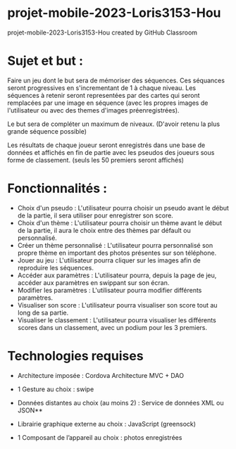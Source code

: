 # projet-mobile-2023-Loris3153-Hou
projet-mobile-2023-Loris3153-Hou created by GitHub Classroom

# Sujet et but : 

Faire un jeu dont le but sera de mémoriser des séquences. Ces séquances seront progressives en s'incrementant de 1 à chaque niveau. 
Les séquences à retenir seront representées par des cartes qui seront remplacées par une image en séquence (avec les propres images de l'utilisateur ou avec des themes d'images préenregistrées).

Le but sera de compléter un maximum de niveaux. (D'avoir retenu la plus grande séquence possible)

Les résultats de chaque joueur seront enregistrés dans une base de données et affichés en fin de partie avec les pseudos des joueurs sous forme de classement. (seuls les 50 premiers seront affichés)

# Fonctionnalités : 

- Choix d'un pseudo : L'utilisateur pourra choisir un pseudo avant le début de la partie, il sera utiliser pour enregistrer son score.
- Choix d'un thème : L'utilisateur pourra choisir un thème avant le début de la partie, il aura le choix entre des thèmes par défault ou personnalisé.
- Créer un thème personnalisé : L'utilisateur pourra personnalisé son propre thème en important des photos présentes sur son téléphone.
- Jouer au jeu : L'utilisateur pourra cliquer sur les images afin de reproduire les séquences.
- Accéder aux paramètres : L'utilisateur pourra, depuis la page de jeu, accéder aux paramètres en swippant sur son écran.
- Modifier les paramètres : L'utilisateur pourra modifier différents paramètres.
- Visualiser son score : L'utilisateur pourra visualiser son score tout au long de sa partie.
- Visualiser le classement : L'utilisateur pourra visualiser les différents scores dans un classement, avec un podium pour les 3 premiers.


# Technologies requises

- Architecture imposée : Cordova
    Architecture MVC + DAO 

- 1 Gesture au choix : 
    swipe

- Données distantes au choix (au moins 2) : 
    Service de données XML ou JSON**

- Librairie graphique externe au choix : 
    JavaScript (greensock) 

- 1 Composant de l’appareil au choix : 
    photos enregistrées

